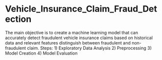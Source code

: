 # Vehicle_Insurance_Claim_Fraud_Detection
The main objective is to create a machine learning model that can accurately detect fraudulent vehicle insurance claims based on historical data and relevant features distinguish between fraudulent and non-fraudulent claim.
Steps: 1) Exploratory Data Analysis
       2) Preprocessing
       3) Model Creation
       4) Model Evaluation

